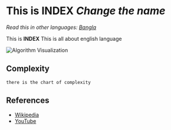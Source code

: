 # This is **INDEX** *Change the name*

_Read this in other languages:_
[_Bangla_](README.bn-BN.md)

This is **INDEX** This is all about english language

![Algorithm Visualization](https://upload.wikimedia.org/wikipedia/commons/c/c8/Bubble-sort-example-300px.gif)

## Complexity
    there is the chart of complexity
## References

- [Wikipedia](https://en.wikipedia.org/wiki/Bubble_sort)
- [YouTube](https://ashraful.web.app)
